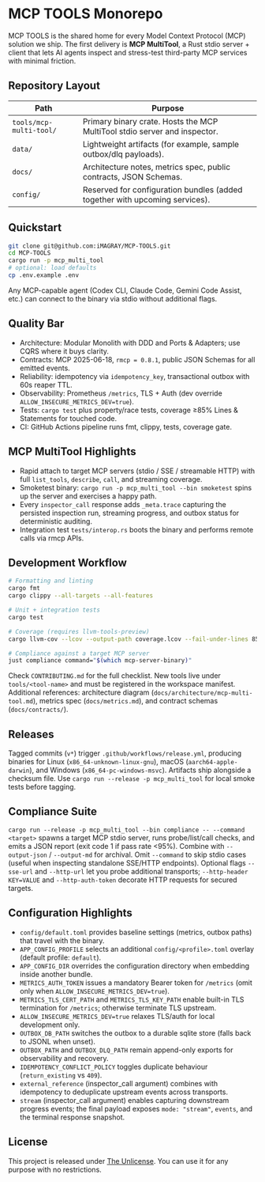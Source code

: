 # MCP TOOLS Monorepo

MCP TOOLS is the shared home for every Model Context Protocol (MCP) solution we ship. The first delivery is **MCP MultiTool**, a Rust stdio server + client that lets AI agents inspect and stress-test third-party MCP services with minimal friction.

## Repository Layout

| Path | Purpose |
| --- | --- |
| `tools/mcp-multi-tool/` | Primary binary crate. Hosts the MCP MultiTool stdio server and inspector. |
| `data/` | Lightweight artifacts (for example, sample outbox/dlq payloads). |
| `docs/` | Architecture notes, metrics spec, public contracts, JSON Schemas. |
| `config/` | Reserved for configuration bundles (added together with upcoming services). |

## Quickstart

```bash
git clone git@github.com:iMAGRAY/MCP-TOOLS.git
cd MCP-TOOLS
cargo run -p mcp_multi_tool
# optional: load defaults
cp .env.example .env
```

Any MCP-capable agent (Codex CLI, Claude Code, Gemini Code Assist, etc.) can connect to the binary via stdio without additional flags.

## Quality Bar

- Architecture: Modular Monolith with DDD and Ports & Adapters; use CQRS where it buys clarity.
- Contracts: MCP 2025-06-18, `rmcp = 0.8.1`, public JSON Schemas for all emitted events.
- Reliability: idempotency via `idempotency_key`, transactional outbox with 60s reaper TTL.
- Observability: Prometheus `/metrics`, TLS + Auth (dev override `ALLOW_INSECURE_METRICS_DEV=true`).
- Tests: `cargo test` plus property/race tests, coverage ≥85% Lines & Statements for touched code.
- CI: GitHub Actions pipeline runs fmt, clippy, tests, coverage gate.

## MCP MultiTool Highlights

- Rapid attach to target MCP servers (stdio / SSE / streamable HTTP) with full `list_tools`, `describe`, `call`, and streaming coverage.
- Smoketest binary: `cargo run -p mcp_multi_tool --bin smoketest` spins up the server and exercises a happy path.
- Every `inspector_call` response adds `_meta.trace` capturing the persisted inspection run, streaming progress, and outbox status for deterministic auditing.
- Integration test `tests/interop.rs` boots the binary and performs remote calls via rmcp APIs.

## Development Workflow

```bash
# Formatting and linting
cargo fmt
cargo clippy --all-targets --all-features

# Unit + integration tests
cargo test

# Coverage (requires llvm-tools-preview)
cargo llvm-cov --lcov --output-path coverage.lcov --fail-under-lines 85

# Compliance against a target MCP server
just compliance command="$(which mcp-server-binary)"
```

Check `CONTRIBUTING.md` for the full checklist. New tools live under `tools/<tool-name>` and must be registered in the workspace manifest. Additional references: architecture diagram (`docs/architecture/mcp-multi-tool.md`), metrics spec (`docs/metrics.md`), and contract schemas (`docs/contracts/`).

## Releases

Tagged commits (`v*`) trigger `.github/workflows/release.yml`, producing binaries for Linux (`x86_64-unknown-linux-gnu`), macOS (`aarch64-apple-darwin`), and Windows (`x86_64-pc-windows-msvc`). Artifacts ship alongside a checksum file. Use `cargo run --release -p mcp_multi_tool` for local smoke tests before tagging.

## Compliance Suite

`cargo run --release -p mcp_multi_tool --bin compliance -- --command <target>` spawns a target MCP stdio server, runs probe/list/call checks, and emits a JSON report (exit code 1 if pass rate <95%). Combine with `--output-json` / `--output-md` for archival. Omit `--command` to skip stdio cases (useful when inspecting standalone SSE/HTTP endpoints).
Optional flags `--sse-url` and `--http-url` let you probe additional transports; `--http-header KEY=VALUE` and `--http-auth-token` decorate HTTP requests for secured targets.

## Configuration Highlights

- `config/default.toml` provides baseline settings (metrics, outbox paths) that travel with the binary.
- `APP_CONFIG_PROFILE` selects an additional `config/<profile>.toml` overlay (default profile: `default`).
- `APP_CONFIG_DIR` overrides the configuration directory when embedding inside another bundle.
- `METRICS_AUTH_TOKEN` issues a mandatory Bearer token for `/metrics` (omit only when `ALLOW_INSECURE_METRICS_DEV=true`).
- `METRICS_TLS_CERT_PATH` and `METRICS_TLS_KEY_PATH` enable built-in TLS termination for `/metrics`; otherwise terminate TLS upstream.
- `ALLOW_INSECURE_METRICS_DEV=true` relaxes TLS/auth for local development only.
- `OUTBOX_DB_PATH` switches the outbox to a durable sqlite store (falls back to JSONL when unset).
- `OUTBOX_PATH` and `OUTBOX_DLQ_PATH` remain append-only exports for observability and recovery.
- `IDEMPOTENCY_CONFLICT_POLICY` toggles duplicate behaviour (`return_existing` vs `409`).
- `external_reference` (inspector_call argument) combines with idempotency to deduplicate upstream events across transports.
- `stream` (inspector_call argument) enables capturing downstream progress events; the final payload exposes `mode: "stream"`, `events`, and the terminal response snapshot.

## License

This project is released under [The Unlicense](LICENSE). You can use it for any purpose with no restrictions.
